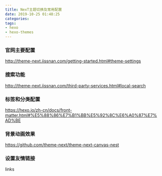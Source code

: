 ```yaml
---
title: NexT主题切换及常用配置
date: 2019-10-25 01:48:25
categories:
tags:
- hexo
- hexo-themes
---
```


### 官网主要配置
http://theme-next.iissnan.com/getting-started.html#theme-settings

### 搜索功能
http://theme-next.iissnan.com/third-party-services.html#local-search

### 标签和分类配置
https://hexo.io/zh-cn/docs/front-matter.html#%E5%88%86%E7%B1%BB%E5%92%8C%E6%A0%87%E7%AD%BE

### 背景动画效果
https://github.com/theme-next/theme-next-canvas-nest

### 设置友情链接

links

